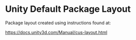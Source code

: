 # Unity Default Package Layout

Package layout created using instructions found at:

https://docs.unity3d.com/Manual/cus-layout.html